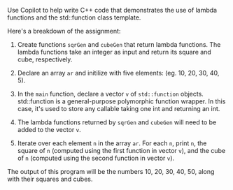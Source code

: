 Use Copilot to help write C++ code that demonstrates the use of lambda functions and the std::function class template.

Here's a breakdown of the assignment:

1) Create functions `sqrGen` and `cubeGen` that return lambda functions. The lambda functions take an integer as input and return its square and cube, respectively.

2) Declare an array `ar` and initilize with five elements: (eg. 10, 20, 30, 40, 5).

3) In the `main` function, declare a vector `v` of `std::function` objects. std::function is a general-purpose polymorphic function wrapper. In this case, it's used to store any callable taking one int and returning an int.

4) The lambda functions returned by `sqrGen` and `cubeGen` will need to be added to the vector `v`.

5) Iterate over each element `n` in the array `ar`. For each `n`,  print `n`, the square of `n` (computed using the first function in vector `v`), and the cube of `n` (computed using the second function in vector `v`).

The output of this program will be the numbers 10, 20, 30, 40, 50, along with their squares and cubes.

